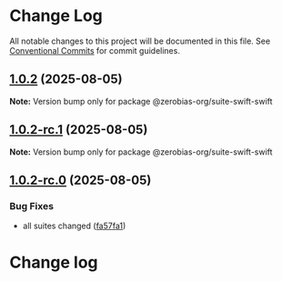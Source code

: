 # Change Log

All notable changes to this project will be documented in this file.
See [Conventional Commits](https://conventionalcommits.org) for commit guidelines.

## [1.0.2](https://github.com/zerobias-org/suite/compare/@zerobias-org/suite-swift-swift@1.0.2-rc.1...@zerobias-org/suite-swift-swift@1.0.2) (2025-08-05)

**Note:** Version bump only for package @zerobias-org/suite-swift-swift





## [1.0.2-rc.1](https://github.com/zerobias-org/suite/compare/@zerobias-org/suite-swift-swift@1.0.2-rc.0...@zerobias-org/suite-swift-swift@1.0.2-rc.1) (2025-08-05)

**Note:** Version bump only for package @zerobias-org/suite-swift-swift





## [1.0.2-rc.0](https://github.com/zerobias-org/suite/compare/@zerobias-org/suite-swift-swift@1.0.1...@zerobias-org/suite-swift-swift@1.0.2-rc.0) (2025-08-05)


### Bug Fixes

* all suites changed ([fa57fa1](https://github.com/zerobias-org/suite/commit/fa57fa1af7628003297df46b2d7740fe95bd2666))





# Change log
